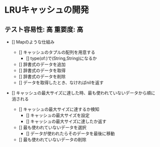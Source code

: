 # LRUキャッシュの開発

## テスト容易性: 高 重要度: 高
- [] Mapのような仕組み
    - [] キャッシュのタプルの配列を用意する
        - [] type(of:)で(String,String)になるか
    - [] 辞書式のデータを追加
    - [] 辞書式のデータを取得
    - [] 辞書式のデータを削除
    - [] データを取得したとき、なければnilを返す

- [] キャッシュの最大サイズに達した時、最も使われていないデータから順に消される
    - [] キャッシュの最大サイズに達するか検知
        - [] キャッシュの最大サイズを設定
        - [] キャッシュの最大サイズに達したか返す
    - [] 最も使われていないデータを選択
        - [] データが使われたらそのデータを最後に移動
    - [] 最も使われていないデータの削除
